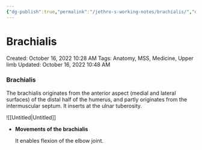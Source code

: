 ```yaml
---
{"dg-publish":true,"permalink":"/jethro-s-working-notes/brachialis/","dgPassFrontmatter":true}
---
```



# Brachialis

Created: October 16, 2022 10:28 AM
Tags: Anatomy, MSS, Medicine, Upper limb
Updated: October 16, 2022 10:48 AM

### Brachialis

The brachialis originates from the anterior aspect (medial and lateral surfaces) of the distal half of the humerus, and partly originates from the intermuscular septum. It inserts at the ulnar tuberosity.

![[Untitled\|Untitled]]

- ******************************************************Movements of the brachialis******************************************************
    
    It enables flexion of the elbow joint.